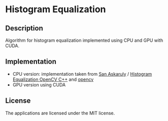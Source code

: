 # Histogram Equalization

## Description
Algorithm for histogram equalization implemented using CPU and GPU with CUDA.

## Implementation
- CPU version: implementation taken from [San Askaruly](https://gist.github.com/tuttelikz) / [Histogram Equalization OpenCV C++](https://gist.github.com/tuttelikz/bf20170368a8882c922afdf0bce399ed) and [opencv](https://docs.opencv.org/3.4/d6/dc7/group__imgproc__hist.html#ga7e54091f0c937d49bf84152a16f76d6e) 
- GPU version using CUDA

## License
The applications are licensed under the MIT license.
